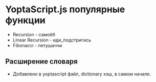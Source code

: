 # YoptaScript.js популярные функции

* Recursion - самоёб 
* Linear Recursion - иди_подстригись
* Fibonacci - петушаччи

## Расширение словаря
*  Добавлено в yoptascript файл, dictionary хэш, в самом начале.
